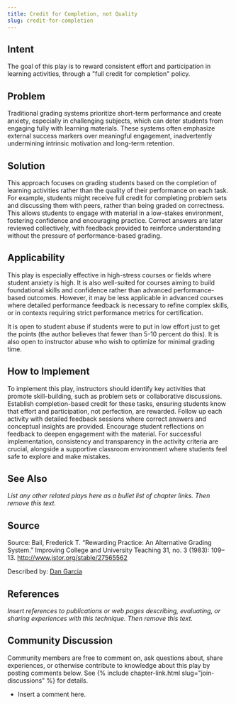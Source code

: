 ```yaml
---
title: Credit for Completion, not Quality
slug: credit-for-completion
---
```

## Intent

The goal of this play is to reward consistent effort and participation in learning activities, through a "full credit for completion" policy.


## Problem

Traditional grading systems prioritize short-term performance and create anxiety, especially in challenging subjects, which can deter students from engaging fully with learning materials. These systems often emphasize external success markers over meaningful engagement, inadvertently undermining intrinsic motivation and long-term retention.


## Solution

This approach focuses on grading students based on the completion of learning activities rather than the quality of their performance on each task. For example, students might receive full credit for completing problem sets and discussing them with peers, rather than being graded on correctness. This allows students to engage with material in a low-stakes environment, fostering confidence and encouraging practice. Correct answers are later reviewed collectively, with feedback provided to reinforce understanding without the pressure of performance-based grading.

## Applicability

This play is especially effective in high-stress courses or fields where student anxiety is high. It is also well-suited for courses aiming to build foundational skills and confidence rather than advanced performance-based outcomes. However, it may be less applicable in advanced courses where detailed performance feedback is necessary to refine complex skills, or in contexts requiring strict performance metrics for certification.

It is open to student abuse if students were to put in low effort just to get the points (the author believes that fewer than 5-10 percent do this). It is also open to instructor abuse who wish to optimize for minimal grading time.

## How to Implement

To implement this play, instructors should identify key activities that promote skill-building, such as problem sets or collaborative discussions. Establish completion-based credit for these tasks, ensuring students know that effort and participation, not perfection, are rewarded. Follow up each activity with detailed feedback sessions where correct answers and conceptual insights are provided. Encourage student reflections on feedback to deepen engagement with the material. For successful implementation, consistency and transparency in the activity criteria are crucial, alongside a supportive classroom environment where students feel safe to explore and make mistakes.

## See Also

_List any other related plays here as a bullet list of chapter links.
Then remove this text._


## Source

Source: Bail, Frederick T. “Rewarding Practice: An Alternative Grading System.” Improving College and University Teaching 31, no. 3 (1983): 109–13. <http://www.jstor.org/stable/27565562>

Described by: [Dan Garcia](http://www.cs.berkeley.edu/~ddgarcia/)

## References

_Insert references to publications or web pages describing, evaluating, or
sharing experiences with this technique. Then remove this text._


## Community Discussion

Community members are free to comment on, ask questions about, share
experiences, or otherwise contribute to knowledge about this play by
posting comments below.
See {% include chapter-link.html slug="join-discussions" %} for details.

* Insert a comment here.
